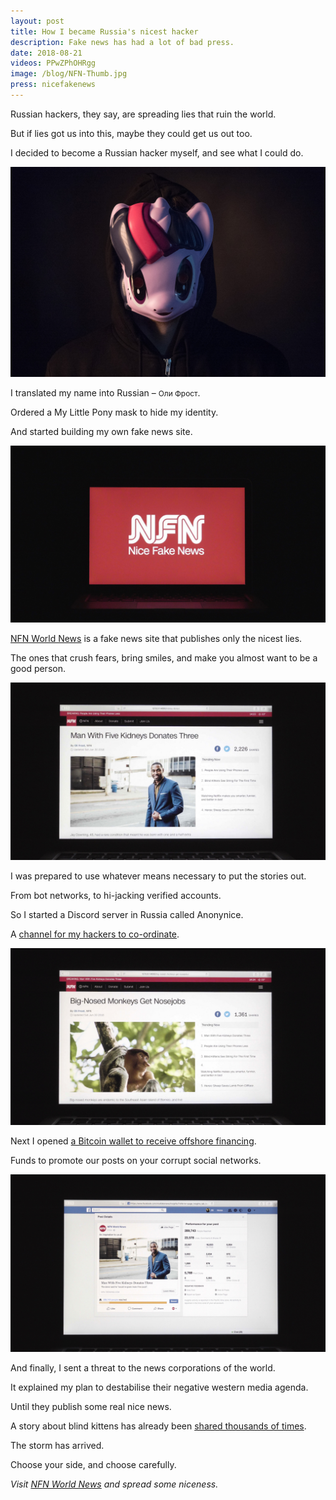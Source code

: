 ```yaml
---
layout: post
title: How I became Russia's nicest hacker
description: Fake news has had a lot of bad press.
date: 2018-08-21
videos: PPwZPhOHRgg
image: /blog/NFN-Thumb.jpg
press: nicefakenews
---
```


<style>
.russian {
  font-size: 0.85em;
  font-weight: 400;
}

</style>

Russian hackers, they say, are spreading lies that ruin the world.

But if lies got us into this, maybe they could get us out too.

I decided to become a Russian hacker myself, and see what I could do.

![/blog/nfn-1.jpg](/blog/NFN-Anonynice.jpg)

I translated my name into Russian – <span class="russian">Оли Фрост</span>.

Ordered a My Little Pony mask to hide my identity.

And started building my own fake news site.

![/blog/nfn-1.jpg](/blog/NFN1.jpg)

[NFN World News](https://olifro.st/nfn) is a fake news site that publishes only the nicest lies.

The ones that crush fears, bring smiles, and make you almost want to be a good person.

![/blog/nfn-1.jpg](/blog/NFN2.jpg)

I was prepared to use whatever means necessary to put the stories out.

From bot networks, to hi-jacking verified accounts.

So I started a Discord server in Russia called Anonynice.

A [channel for my hackers to co-ordinate](https://olifro.st/nfn/joinus).

![/blog/nfn-1.jpg](/blog/NFN3.jpg)

Next I opened [a Bitcoin wallet to receive offshore financing](https://olifro.st/nfn/donate).

Funds to promote our posts on your corrupt social networks.

![/blog/nfn-1.jpg](/blog/NFN4.jpg)

And finally, I sent a threat to the news corporations of the world.

It explained my plan to destabilise their negative western media agenda.

Until they publish some real nice news.

<div class="youtube-player" data-id="{{ page.videos }}" data-thumb="{{ page.image }}"></div>

A story about blind kittens has already been [shared thousands of times](https://olifro.st/nfn/lonely-blind-cats-see-string/).

The storm has arrived.

Choose your side, and choose carefully.

*Visit [NFN World News](https://olifro.st/nfn) and spread some niceness.*
